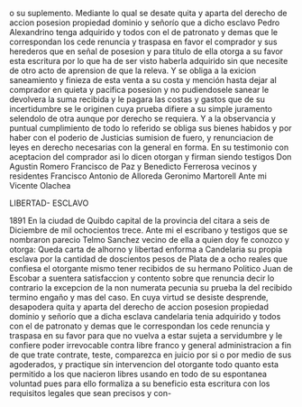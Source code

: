 o su suplemento. Mediante lo qual se desate quita y aparta del derecho de accion posesion propiedad dominio y señorío que a dicho esclavo Pedro Alexandrino tenga adquirido y todos con el de patronato y demas que le correspondan los cede renuncia y traspasa en favor el comprador y sus herederos que en señal de posesion y para titulo de ella otorga a su favor esta escritura por lo que ha de ser visto haberla adquirido sin que necesite de otro acto de aprension de que la releva. Y se obliga a la exicion saneamiento y finieza de esta venta a su costa y mención hasta dejar al comprador en quieta y pacifica posesion y no pudiendosele sanear le devolvera la suma recibida y le pagara las costas y gastos que de su incertidumbre se le originen cuya prueba difiere a su simple juramento selendolo de otra aunque por derecho se requiera. Y a la observancia y puntual cumplimiento de todo lo referido se obliga sus bienes habidos y por haber con el poderio de Justicias sumision de fuero, y renunciacion de leyes en derecho necesarias con la general en forma. En su testimonio con aceptacion del comprador asi lo dicen otorgan y firman siendo testigos Don Agustin Romero Francisco de Paz y Benedicto Ferrerosa vecinos y residentes Francisco Antonio de Alloreda Geronimo Martorell Ante mi Vicente Olachea

LIBERTAD- ESCLAVO

1891 En la ciudad de Quibdo capital de la provincia del citara a seis de Diciembre de mil ochocientos trece. Ante mi el escribano y testigos que se nombraron parecio Telmo Sanchez vecino de ella a quien doy fe conozco y otorga: Queda carta de alhorno y libertad enforma a Candelaria su propia esclava por la cantidad de doscientos pesos de Plata de a ocho reales que confiesa el otorgante mismo tener recibidos de su hermano Politico Juan de Escobar a suentera satisfaccion y contento sobre que renuncia decir lo contrario la excepcion de la non numerata pecunia su prueba la del recibido termino engaño y mas del caso. En cuya virtud se desiste desprende, desapodera quita y aparta del derecho de accion posesion propiedad dominio y señorío que a dicha esclava candelaria tenia adquirido y todos con el de patronato y demas que le correspondan los cede renuncia y traspasa en su favor para que no vuelva a estar sujeta a servidumbre y le confiere poder irrevocable contra libre franco y general administracion a fin de que trate contrate, teste, comparezca en juicio por si o por medio de sus agoderados, y practique sin intervencion del otorgante todo quanto esta permitido a los que nacieron libres usando en todo de su espontanea voluntad pues para ello formaliza a su beneficio esta escritura con los requisitos legales que sean precisos y con-